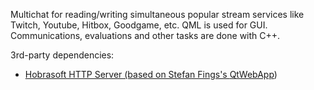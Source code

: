 Multichat for reading/writing simultaneous popular stream services like Twitch, Youtube, Hitbox, Goodgame, etc.
QML is used for GUI. Communications, evaluations and other tasks are done with C++.

3rd-party dependencies:
- <a href="http://www.hobrasoft.cz/en/blog/bravenec/httpd"> Hobrasoft HTTP Server (based on Stefan Fings's <a href="http://stefanfrings.de/qtwebapp/index-en.html">QtWebApp</a>) </a>
